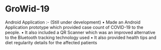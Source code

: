 # GroWid-19
Android Application :- (Still under development)  • Made an Android Application prototype which provided case count of COVID-19 to the people.  • It also included a QR Scanner which was an improved alternative to the Bluetooth tracking technology used  • It also provided health tips and diet regularity details for the affected patients
